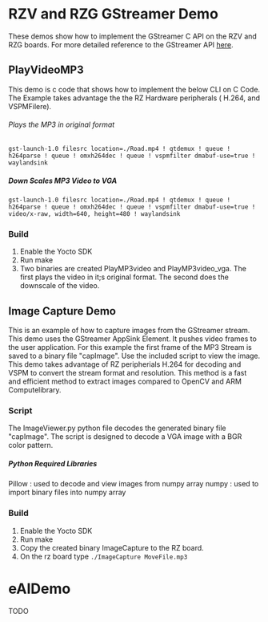 # RZV and RZG GStreamer Demo

These demos show how to implement the GStreamer C API on the RZV and RZG boards. For more detailed reference to the GStreamer API [here](https://gstreamer.freedesktop.org/documentation/tutorials/?gi-language=c).

## PlayVideoMP3

This demo is c code that shows how to implement the below CLI on C Code. The Example takes advantage the the RZ Hardware peripherals ( H.264, and VSPMFilere). 

###### Plays the MP3 in original format

`gst-launch-1.0 filesrc location=./Road.mp4 ! qtdemux ! queue ! h264parse ! queue ! omxh264dec ! queue ! vspmfilter dmabuf-use=true ! waylandsink`

##### Down Scales MP3 Video to VGA

`gst-launch-1.0 filesrc location=./Road.mp4 ! qtdemux ! queue ! h264parse ! queue ! omxh264dec ! queue ! vspmfilter dmabuf-use=true ! video/x-raw, width=640, height=480 ! waylandsink`

### Build

1. Enable the Yocto SDK 
2. Run make
3. Two binaries are created PlayMP3video and PlayMP3video_vga. The first plays the video in it;s original format. The second does the downscale of the video.

## Image Capture Demo

This is an example of how to capture images from the GStreamer stream. This demo uses the GStreamer AppSink Element. It pushes video frames to the user application. For this example the first frame of the MP3 Stream is saved to a binary file "capImage". Use the included script to view the image. This demo takes advantage of RZ peripherials H.264 for decoding and VSPM to convert the stream format and resolution. This method is a fast and efficient method to extract images compared to OpenCV and ARM Computelibrary. 

### Script
The ImageViewer.py python file decodes the generated binary file "capImage". The script is designed to decode a VGA image with a BGR color pattern.

##### Python Required Libraries
Pillow : used to decode and view images from numpy array
numpy : used to import binary files into numpy array

### Build
1. Enable the Yocto SDK 
2. Run make
3. Copy the created binary ImageCapture to the RZ board.
4. On the rz board type
``` ./ImageCapture MoveFile.mp3 ```
# eAIDemo

TODO

 
